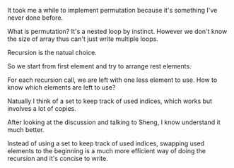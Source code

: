 It took me a while to implement permutation because it's something I've never done before.

What is permutation? It's a nested loop by instinct. However we don't know the size of array thus can't just write multiple loops.

Recursion is the natual choice.

So we start from first element and try to arrange rest elements.

For each recursion call, we are left with one less element to use. How to know which elements are left to use?

Natually I think of a set to keep track of used indices, which works but involves a lot of copies.

After looking at the discussion and talking to Sheng, I know understand it much better.

Instead of using a set to keep track of used indices, swapping used elements to the beginning is a much more efficient way of doing the recursion and it's concise to write.
